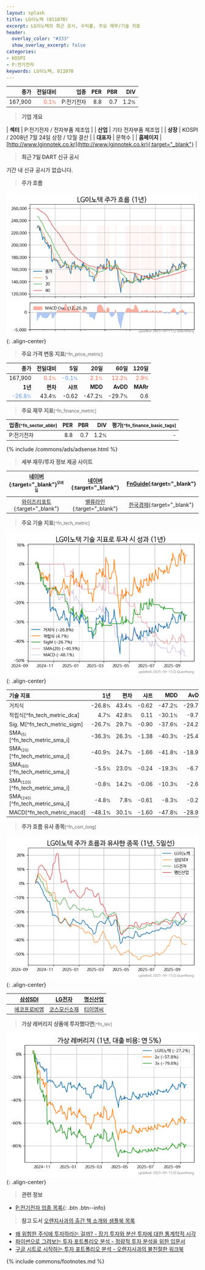 ```yaml
---
layout: splash
title: LG이노텍 (011070)
excerpt: LG이노텍의 최근 공시, 수익률, 주요 재무/기술 지표
header:
  overlay_color: "#333"
  show_overlay_excerpt: false
categories:
- KOSPI
- P:전기전자
keywords: LG이노텍, 011070
---
```


| **종가** | **전일대비** | **업종** | **PER** | **PBR** | **DIV** |
| -------: | -----------: | -------: | ------: | ------: | ------: |
| 167,900 | <span style="color: tomato">0.1<small>%</small></span> | P:전기전자 | 8.8 | 0.7 | 1.2<small>%</small> |

<!-- more -->


> **기업 개요**<a id="company"></a>

| <span style="white-space:nowrap;">**섹터**</span> | P:전기전자 / 전자부품 제조업 |
| <span style="white-space:nowrap;">**산업**</span> | 기타 전자부품 제조업 |
| <span style="white-space:nowrap;">**상장**</span> | KOSPI / 2008년 7월 24일 상장 / 12월 결산 |
| <span style="white-space:nowrap;">**대표자**</span> | 문혁수 |
| <span style="white-space:nowrap;">**홈페이지**</span> | [http://www.lginnotek.co.kr](http://www.lginnotek.co.kr){:target="_blank"} |


> **최근 7일 DART 신규 공시**<a id="dart"></a>

기간 내 신규 공시가 없습니다.


> **주가 흐름**<a id="price"></a>

![011070](/stock/images/011070.png){: .align-center}


> **주요 가격 변동 지표**<small>[^fn_price_metric]</small>

| **종가** | **전일대비** | **5일** | **20일** | **60일** | **120일** |
| -------: | -----------: | ------: | -------: | -------: | --------: |
| 167,900 | <span style="color: tomato">0.1<small>%</small></span> | <span style="color: cornflowerblue">-0.1<small>%</small></span> | <span style="color: tomato">2.1<small>%</small></span> | <span style="color: tomato">12.2<small>%</small></span> | <span style="color: tomato">2.9<small>%</small></span> |
| **1년** | **편차** | **샤프** | **MDD** | **AvDD** | **MARr** |
| <span style="color: cornflowerblue">-26.8<small>%</small></span> | 43.4<small>%</small> | -0.62 | -47.2<small>%</small> | -29.7<small>%</small> | 0.6 |


> **주요 재무 지표**<small>[^fn_finance_metric]</small>

| **업종**<small>[^fn_sector_abbr]</small> | **PER** | **PBR** | **DIV** | **평가**<small>[^fn_finance_basic_tags]</small> |
| :--------------------------------------- | ------: | ------: | ------: | ----------------------------------------------: |
| P:전기전자 | 8.8 | 0.7 | 1.2<small>%</small> | - |



{% include /commons/ads/adsense.html %}

> **세부 재무/투자 정보 제공 사이트**

| [네이버](https://m.stock.naver.com/domestic/stock/011070/finance/summary){:target="_blank"}<sup><small>모바일</small></sup> | [네이버](https://finance.naver.com/item/coinfo.naver?code=011070){:target="_blank"} | [FnGuide](https://comp.fnguide.com/SVO2/ASP/SVD_Invest.asp?gicode=A011070&MenuYn=Y){:target="_blank"} |
| :---: | :---: | :---: |
| [와이즈리포트](https://comp.wisereport.co.kr/company/c1040001.aspx?cmp_cd=011070){:target="_blank"} | [밸류라인](https://www.valueline.co.kr/finance/summary/011070){:target="_blank"} | [한국경제](https://markets.hankyung.com/stock/011070/financial-summary){:target="_blank"} |


> **주요 기술 지표**<small>[^fn_tech_metric]</small>


![011070](/stock/images/011070_tech.png){: .align-center}

| **기술 지표** | **1년** | **편차** | **샤프** | **MDD** | **AvDD** |
| :------------ | ------: | -----------: | -------: | ------: | -------: |
| 거치식 | -26.8<small>%</small> | 43.4<small>%</small> | -0.62 | -47.2<small>%</small> | -29.7<small>%</small> |
| 적립식[^fn_tech_metric_dca] | 4.7<small>%</small> | 42.8<small>%</small> | 0.11 | -30.1<small>%</small> | -9.7<small>%</small> |
| Sig. M[^fn_tech_metric_sigm] | -26.7<small>%</small> | 29.7<small>%</small> | -0.90 | -37.6<small>%</small> | -24.2<small>%</small> |
| SMA<small><sub>(5)</sub></small>[^fn_tech_metric_sma_i] | -36.3<small>%</small> | 26.3<small>%</small> | -1.38 | -40.3<small>%</small> | -25.4<small>%</small> |
| SMA<small><sub>(20)</sub></small>[^fn_tech_metric_sma_i] | -40.9<small>%</small> | 24.7<small>%</small> | -1.66 | -41.8<small>%</small> | -18.9<small>%</small> |
| SMA<small><sub>(60)</sub></small>[^fn_tech_metric_sma_i] | -5.5<small>%</small> | 23.0<small>%</small> | -0.24 | -19.3<small>%</small> | -6.7<small>%</small> |
| SMA<small><sub>(120)</sub></small>[^fn_tech_metric_sma_i] | -0.8<small>%</small> | 14.2<small>%</small> | -0.06 | -10.3<small>%</small> | -2.6<small>%</small> |
| SMA<small><sub>(240)</sub></small>[^fn_tech_metric_sma_i] | -4.8<small>%</small> | 7.8<small>%</small> | -0.61 | -8.3<small>%</small> | -0.2<small>%</small> |
| MACD[^fn_tech_metric_macd] | -48.1<small>%</small> | 30.1<small>%</small> | -1.60 | -47.8<small>%</small> | -28.9<small>%</small> |


> **주가 흐름 유사 종목**<a id="corr"></a><small>[^fn_corr_long]</small>

![011070](/stock/images/011070_corr.png){: .align-center}

|       | [삼성SDI](/006400/) | [LG전자](/066570/) | [명신산업](/009900/) |
| :---: | :------------------------------------: | :------------------------------------: | :------------------------------------: |
|       | [에코프로비엠](/247540/) | [코스모신소재](/005070/) | [티이엠씨](/425040/) |


> **가상 레버리지 상품에 투자했다면**<a id="2x"></a><small>[^fn_lev]</small>

![011070](/stock/images/011070_2x.png){: .align-center}


> **관련 정보**

- [P:전기전자 업종 목록](/stats/sector/kospi_업종_전기전자_종목/){: .btn .btn--info}

> **참고 도서** [오렌지사과의 출간 책 소개와 샘플북 목록](https://kongdori.tistory.com/691)

- [왜 위험한 주식에 투자하라는 걸까? - 장기 투자와 분산 투자에 대한 통계학적 시각](https://kongdori.tistory.com/421)
- [파이썬으로 그려보는 투자 포트폴리오 분석  - 정량적 투자 분석을 위한 입문서](https://kongdori.tistory.com/643)
- [구글 시트로 시작하는 투자 포트폴리오 분석 - 오렌지사과의 불친절한 워크북](https://kongdori.tistory.com/449)


{% include commons/footnotes.md %}